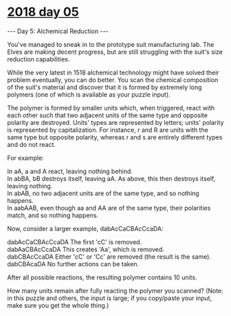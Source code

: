# [2018 day 05](https://adventofcode.com/2018/day/5)

--- Day 5: Alchemical Reduction ---

You've managed to sneak in to the prototype suit manufacturing lab.  The Elves are making decent progress, but are still struggling with the suit's size reduction capabilities.



While the very latest in 1518 alchemical technology might have solved their problem eventually, you can do better.  You scan the chemical composition of the suit's material and discover that it is formed by extremely long polymers (one of which is available as your puzzle input).



The polymer is formed by smaller units which, when triggered, react with each other such that two adjacent units of the same type and opposite polarity are destroyed. Units' types are represented by letters; units' polarity is represented by capitalization.  For instance, r and R are units with the same type but opposite polarity, whereas r and s are entirely different types and do not react.



For example:



In aA, a and A react, leaving nothing behind.\
In abBA, bB destroys itself, leaving aA.  As above, this then destroys itself, leaving nothing.\
In abAB, no two adjacent units are of the same type, and so nothing happens.\
In aabAAB, even though aa and AA are of the same type, their polarities match, and so nothing happens.



Now, consider a larger example, dabAcCaCBAcCcaDA:



dabAcCaCBAcCcaDA  The first 'cC' is removed.\
dabAaCBAcCcaDA    This creates 'Aa', which is removed.\
dabCBAcCcaDA      Either 'cC' or 'Cc' are removed (the result is the same).\
dabCBAcaDA        No further actions can be taken.



After all possible reactions, the resulting polymer contains 10 units.



How many units remain after fully reacting the polymer you scanned? (Note: in this puzzle and others, the input is large; if you copy/paste your input, make sure you get the whole thing.)



